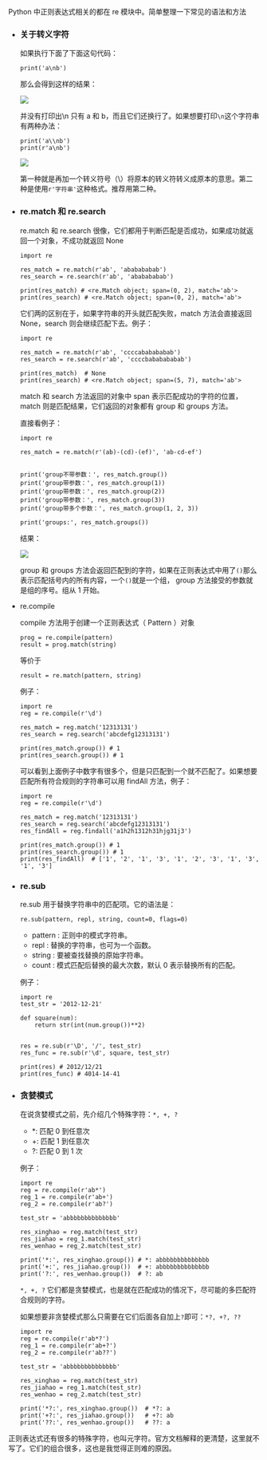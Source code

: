 Python 中正则表达式相关的都在 re 模块中。简单整理一下常见的语法和方法

- ### 关于转义字符

  如果执行下面了下面这句代码：

  `print('a\nb')`

  那么会得到这样的结果：

  ![](/madao.github.io/database/images/articles/python/regexp/image.png)

  并没有打印出\n 只有 a 和 b，而且它们还换行了。如果想要打印`\n`这个字符串有两种办法：

  ```
  print('a\\nb')
  print(r'a\nb')
  ```

  ![](/madao.github.io/database/images/articles/python/regexp/image1.png)

  第一种就是再加一个转义符号（\）将原本的转义符转义成原本的意思。第二种是使用`r'字符串'`这种格式。推荐用第二种。

- ### re.match 和 re.search

  re.match 和 re.search 很像，它们都用于判断匹配是否成功，如果成功就返回一个对象，不成功就返回 None

  ```
  import re

  res_match = re.match(r'ab', 'ababababab')
  res_search = re.search(r'ab', 'ababababab')

  print(res_match) # <re.Match object; span=(0, 2), match='ab'>
  print(res_search) # <re.Match object; span=(0, 2), match='ab'>
  ```

  它们两的区别在于，如果字符串的开头就匹配失败，match 方法会直接返回 None，search 则会继续匹配下去。例子：

  ```
  import re

  res_match = re.match(r'ab', 'ccccababababab')
  res_search = re.search(r'ab', 'ccccbababababab')

  print(res_match)  # None
  print(res_search) # <re.Match object; span=(5, 7), match='ab'>
  ```

  match 和 search 方法返回的对象中 span 表示匹配成功的字符的位置，match 则是匹配结果，它们返回的对象都有 group 和 groups 方法。

  直接看例子：

  ```
  import re

  res_match = re.match(r'(ab)-(cd)-(ef)', 'ab-cd-ef')


  print('group不带参数：', res_match.group())
  print('group带参数：', res_match.group(1))
  print('group带参数：', res_match.group(2))
  print('group带参数：', res_match.group(3))
  print('group带多个参数：', res_match.group(1, 2, 3))

  print('groups:', res_match.groups())
  ```

  结果：

  ![](/madao.github.io/database/images/articles/python/regexp/image2.png)

  group 和 groups 方法会返回匹配到的字符，如果在正则表达式中用了`()`那么表示匹配括号内的所有内容，一个`()`就是一个组， group 方法接受的参数就是组的序号。组从 1 开始。

- re.compile

  compile 方法用于创建一个正则表达式（ Pattern ）对象

  ```
  prog = re.compile(pattern)
  result = prog.match(string)
  ```

  等价于

  ```
  result = re.match(pattern, string)
  ```

  例子：

  ```
  import re
  reg = re.compile(r'\d')

  res_match = reg.match('12313131')
  res_search = reg.search('abcdefg12313131')

  print(res_match.group()) # 1
  print(res_search.group()) # 1
  ```

  可以看到上面例子中数字有很多个，但是只匹配到一个就不匹配了。如果想要匹配所有符合规则的字符串可以用 findAll 方法，例子：

  ```
  import re
  reg = re.compile(r'\d')

  res_match = reg.match('12313131')
  res_search = reg.search('abcdefg12313131')
  res_findAll = reg.findall('a1h2h1312h31hjg31j3')

  print(res_match.group()) # 1
  print(res_search.group()) # 1
  print(res_findAll)  # ['1', '2', '1', '3', '1', '2', '3', '1', '3', '1', '3']
  ```

- ### re.sub

  re.sub 用于替换字符串中的匹配项。它的语法是：

  `re.sub(pattern, repl, string, count=0, flags=0)`

  - pattern : 正则中的模式字符串。
  - repl : 替换的字符串，也可为一个函数。
  - string : 要被查找替换的原始字符串。
  - count : 模式匹配后替换的最大次数，默认 0 表示替换所有的匹配。

  例子：

  ```
  import re
  test_str = '2012-12-21'

  def square(num):
      return str(int(num.group())**2)


  res = re.sub(r'\D', '/', test_str)
  res_func = re.sub(r'\d', square, test_str)

  print(res) # 2012/12/21
  print(res_func) # 4014-14-41
  ```

- ### 贪婪模式

  在说贪婪模式之前，先介绍几个特殊字符：`*, +, ?`

  - \*: 匹配 0 到任意次
  - +: 匹配 1 到任意次
  - ?: 匹配 0 到 1 次

  例子：

  ```
  import re
  reg = re.compile(r'ab*')
  reg_1 = re.compile(r'ab+')
  reg_2 = re.compile(r'ab?')

  test_str = 'abbbbbbbbbbbbbb'

  res_xinghao = reg.match(test_str)
  res_jiahao = reg_1.match(test_str)
  res_wenhao = reg_2.match(test_str)

  print('*:', res_xinghao.group()) # *: abbbbbbbbbbbbbb
  print('+:', res_jiahao.group())  # +: abbbbbbbbbbbbbb
  print('?:', res_wenhao.group())  # ?: ab
  ```

  `*, +, ?` 它们都是贪婪模式，也是就在匹配成功的情况下，尽可能的多匹配符合规则的字符。

  如果想要非贪婪模式那么只需要在它们后面各自加上`?`即可：`*?, +?, ??`

  ```
  import re
  reg = re.compile(r'ab*?')
  reg_1 = re.compile(r'ab+?')
  reg_2 = re.compile(r'ab??')

  test_str = 'abbbbbbbbbbbbbb'

  res_xinghao = reg.match(test_str)
  res_jiahao = reg_1.match(test_str)
  res_wenhao = reg_2.match(test_str)

  print('*?:', res_xinghao.group())  # *?: a
  print('+?:', res_jiahao.group())   # +?: ab
  print('??:', res_wenhao.group())   # ??: a
  ```

正则表达式还有很多的特殊字符，也叫元字符。官方文档解释的更清楚，这里就不写了。它们的组合很多，这也是我觉得正则难的原因。
